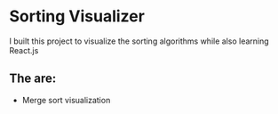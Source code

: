 # Sorting Visualizer
I built this project to visualize the sorting algorithms while also learning React.js 

## The are: 
- Merge sort visualization 
<!-- - ### Quicksort TODO
- ### Heapsort TODO
- ### BubbleSort TODO -->

